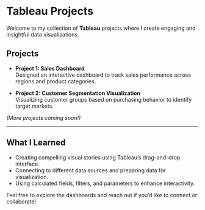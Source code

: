 # Tableau Projects

Welcome to my collection of **Tableau** projects where I create engaging and insightful data visualizations.

## Projects

- **Project 1: Sales Dashboard**  
  Designed an interactive dashboard to track sales performance across regions and product categories.

- **Project 2: Customer Segmentation Visualization**  
  Visualizing customer groups based on purchasing behavior to identify target markets.

*(More projects coming soon!)*

---

## What I Learned

- Creating compelling visual stories using Tableau’s drag-and-drop interface.  
- Connecting to different data sources and preparing data for visualization.  
- Using calculated fields, filters, and parameters to enhance interactivity.

Feel free to explore the dashboards and reach out if you’d like to connect or collaborate!
